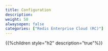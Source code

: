 ```yaml
---
title: Configuration
description: 
weight: 50
alwaysopen: false
categories: ["Redis Enterprise Cloud (RC)"]
---
```


{{%children style="h2" description="true"%}}
